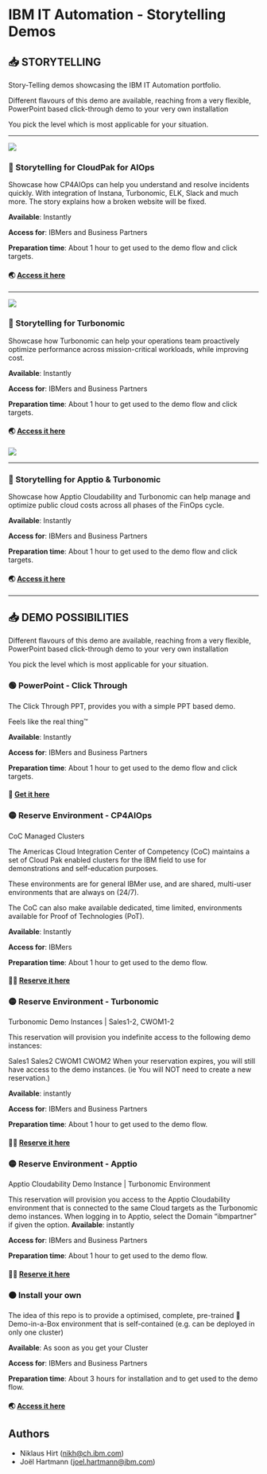 # IBM IT Automation - Storytelling Demos


## 📥 STORYTELLING


Story-Telling demos showcasing the IBM IT Automation portfolio.

Different flavours of this demo are available, reaching from a very flexible, PowerPoint based click-through demo to your very own installation

You pick the level which is most applicable for your situation.


---

![](https://raw.githubusercontent.com/niklaushirt/ibm-aiops-deployer/dev_latest/doc/storytelling/pics/global/aiops_title.png)

### 🚀 Storytelling for CloudPak for AIOps

Showcase how CP4AIOps can help you understand and resolve incidents quickly. With integration of Instana, Turbonomic, ELK, Slack and much more. The story explains how a broken website will be fixed.

**Available**: Instantly

**Access for**: IBMers and Business Partners

**Preparation time**: About 1 hour to get used to the demo flow and click targets.

#### 🌏 [Access it here](https://github.com/niklaushirt/ibm-aiops-deployer/blob/main/doc/storytelling/CP4AIOps%20Live%20Environment%20Sample%20Demo%20Script_NO_CHATOPS.md)


---

![](https://raw.githubusercontent.com/niklaushirt/ibm-aiops-deployer/dev_latest/doc/storytelling/pics/global/turbo_title.png)

### 🚀 Storytelling for Turbonomic

Showcase how Turbonomic can help your operations team proactively optimize performance across mission-critical workloads, while improving cost.

**Available**: Instantly

**Access for**: IBMers and Business Partners

**Preparation time**: About 1 hour to get used to the demo flow and click targets.

#### 🌏 [Access it here](https://github.com/niklaushirt/ibm-aiops-deployer/blob/main/doc/storytelling/TURBONOMIC_PERF_Sample_Demo%20Script.md)

![](https://raw.githubusercontent.com/niklaushirt/ibm-aiops-deployer/dev_latest/doc/storytelling/pics/global/finops_title.png)

---

### 🚀 Storytelling for Apptio & Turbonomic

Showcase how Apptio Cloudability and Turbonomic can help manage and optimize public cloud costs across all phases of the FinOps cycle.

**Available**: Instantly

**Access for**: IBMers and Business Partners

**Preparation time**: About 1 hour to get used to the demo flow and click targets.

#### 🌏 [Access it here](https://github.com/niklaushirt/ibm-aiops-deployer/blob/main/doc/storytelling/TURBONOMIC_FINOPS_Sample_Demo%20Script.md)

---------------------------------------------------------------------------------------------------------

## 📥 DEMO POSSIBILITIES


Different flavours of this demo are available, reaching from a very flexible, PowerPoint based click-through demo to your very own installation

You pick the level which is most applicable for your situation.


### 🟢 PowerPoint - Click Through

The Click Through PPT, provides you with a simple PPT based demo.

Feels like the real thing™

**Available**: Instantly

**Access for**: IBMers and Business Partners

**Preparation time**: About 1 hour to get used to the demo flow and click targets.

#### 🔽 [Get it here](https://ibm.ent.box.com/s/icgkxzlt2ja6dth16dpdin055uyysej1)

### 🟡 Reserve Environment - CP4AIOps

CoC Managed Clusters

The Americas Cloud Integration Center of Competency (CoC) maintains a set of Cloud Pak enabled clusters for the IBM field to use for demonstrations and self-education purposes.

These environments are for general IBMer use, and are shared, multi-user environments that are always on (24/7).

The CoC can also make available dedicated, time limited, environments available for Proof of Technologies (PoT).


**Available**: Instantly

**Access for**: IBMers

**Preparation time**: About 1 hour to get used to the demo flow.

#### 👩‍💻 [Reserve it here](https://cmc.coc-ibm.com/home)


### 🟡 Reserve Environment - Turbonomic

Turbonomic Demo Instances | Sales1-2, CWOM1-2

This reservation will provision you indefinite access to the following demo instances:

Sales1
Sales2
CWOM1
CWOM2
When your reservation expires, you will still have access to the demo instances. (ie You will NOT need to create a new reservation.)


**Available**: instantly

**Access for**: IBMers and Business Partners

**Preparation time**: About 1 hour to get used to the demo flow.

#### 👩‍💻 [Reserve it here](https://techzone.ibm.com/collection/turbonomic-application-resource-management-demo-assets/resources)


### 🟡 Reserve Environment - Apptio

Apptio Cloudability Demo Instance | Turbonomic Environment

This reservation will provision you access to the Apptio Cloudability environment that is connected to the same Cloud targets as the Turbonomic demo instances. When logging in to Apptio, select the Domain “ibmpartner” if given the option.
**Available**: instantly

**Access for**: IBMers and Business Partners

**Preparation time**: About 1 hour to get used to the demo flow.

#### 👩‍💻 [Reserve it here](https://techzone.ibm.com/collection/turbonomic-application-resource-management-demo-assets/resources)




### 🟠 Install your own

The idea of this repo is to provide a optimised, complete, pre-trained 🐣 Demo-in-a-Box environment that is self-contained (e.g. can be deployed in only one cluster)

**Available**: As soon as you get your Cluster

**Access for**: IBMers and Business Partners

**Preparation time**: About 3 hours for installation and to get used to the demo flow.

#### 🌏 [Access it here](https://github.com/niklaushirt/ibm-aiops-deployer/tree/main#-quick-install)

## Authors
- Niklaus Hirt (nikh@ch.ibm.com)
- Joël Hartmann (joel.hartmann@ibm.com)
